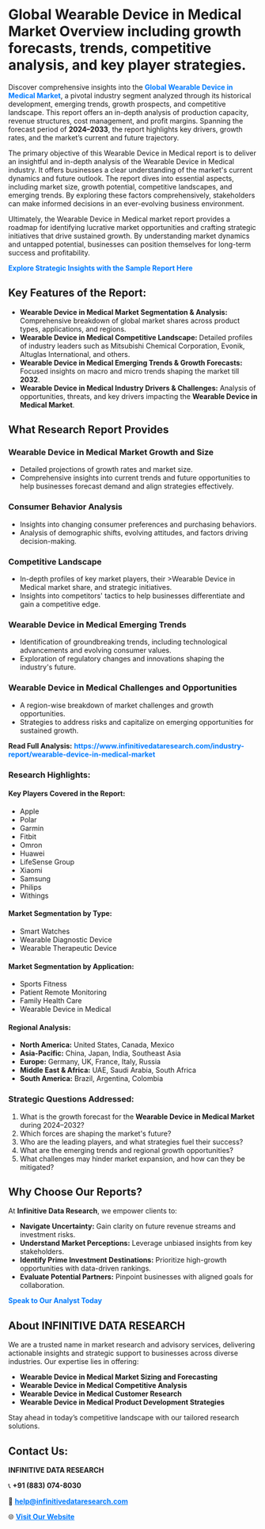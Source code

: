 <h1>Global Wearable Device in Medical Market Overview including growth forecasts, trends, competitive analysis, and key player strategies.</h1>
<p>
Discover comprehensive insights into the 
<a href="https://www.infinitivedataresearch.com/industry-report/wearable-device-in-medical-market" rel="dofollow" style="color: #007BFF; text-decoration: none;"><strong>Global Wearable Device in Medical Market</strong></a>, a pivotal industry segment analyzed through its historical development, emerging trends, growth prospects, and competitive landscape. This report offers an in-depth analysis of production capacity, revenue structures, cost management, and profit margins. Spanning the forecast period of <strong>2024–2033</strong>, the report highlights key drivers, growth rates, and the market’s current and future trajectory.
</p>
<p>
The primary objective of this Wearable Device in Medical report is to deliver an insightful and in-depth analysis of the Wearable Device in Medical industry. It offers businesses a clear understanding of the market's current dynamics and future outlook. The report dives into essential aspects, including market size, growth potential, competitive landscapes, and emerging trends. By exploring these factors comprehensively, stakeholders can make informed decisions in an ever-evolving business environment.
</p>
<p>
Ultimately, the Wearable Device in Medical market report provides a roadmap for identifying lucrative market opportunities and crafting strategic initiatives that drive sustained growth. By understanding market dynamics and untapped potential, businesses can position themselves for long-term success and profitability.
</p>
<p>
<a href="https://www.infinitivedataresearch.com/request-sample/reportId=102449" style="color: #007BFF; text-decoration: none;"><strong>Explore Strategic Insights with the Sample Report Here</strong></a>
</p>

<h2>Key Features of the Report:</h2>
<ul>
<li><strong>Wearable Device in Medical Market Segmentation & Analysis:</strong> Comprehensive breakdown of global market shares across product types, applications, and regions.</li>
<li><strong>Wearable Device in Medical Competitive Landscape:</strong> Detailed profiles of industry leaders such as Mitsubishi Chemical Corporation, Evonik, Altuglas International, and others.</li>
<li><strong>Wearable Device in Medical Emerging Trends & Growth Forecasts:</strong> Focused insights on macro and micro trends shaping the market till <strong>2032</strong>.</li>
<li><strong>Wearable Device in Medical Industry Drivers & Challenges:</strong> Analysis of opportunities, threats, and key drivers impacting the <strong>Wearable Device in Medical Market</strong>.</li>
</ul>

<h2>What Research Report Provides</h2>
<h3>Wearable Device in Medical Market Growth and Size</h3>
<ul>
<li>Detailed projections of growth rates and market size.</li>
<li>Comprehensive insights into current trends and future opportunities to help businesses forecast demand and align strategies effectively.</li>
</ul>

<h3>Consumer Behavior Analysis</h3>
<ul>
<li>Insights into changing consumer preferences and purchasing behaviors.</li>
<li>Analysis of demographic shifts, evolving attitudes, and factors driving decision-making.</li>
</ul>

<h3>Competitive Landscape</h3>
<ul>
<li>In-depth profiles of key market players, their >Wearable Device in Medical market share, and strategic initiatives.</li>
<li>Insights into competitors' tactics to help businesses differentiate and gain a competitive edge.</li>
</ul>

<h3>Wearable Device in Medical Emerging Trends</h3>
<ul>
<li>Identification of groundbreaking trends, including technological advancements and evolving consumer values.</li>
<li>Exploration of regulatory changes and innovations shaping the industry's future.</li>
</ul>

<h3>Wearable Device in Medical Challenges and Opportunities</h3>
<ul>
<li>A region-wise breakdown of market challenges and growth opportunities.</li>
<li>Strategies to address risks and capitalize on emerging opportunities for sustained growth.</li>
</ul>
<p><strong>Read Full Analysis:</strong> <a href="https://www.infinitivedataresearch.com/industry-report/wearable-device-in-medical-market" rel="dofollow" style="color: #007BFF; text-decoration: none;"><strong>https://www.infinitivedataresearch.com/industry-report/wearable-device-in-medical-market</strong></a></p>
<h3>Research Highlights:</h3>
<h4>Key Players Covered in the Report:</h4>
<ul><li>Apple</li><li>Polar</li><li>Garmin</li><li>Fitbit</li><li>Omron</li><li>Huawei</li><li>LifeSense Group</li><li>Xiaomi</li><li>Samsung</li><li>Philips</li><li>Withings</li></ul>
<h4>Market Segmentation by Type:</h4>
<ul><li>Smart Watches</li><li>Wearable Diagnostic Device</li><li>Wearable Therapeutic Device</li></ul>
<h4>Market Segmentation by Application:</h4>
<ul><li>Sports Fitness</li><li>Patient Remote Monitoring</li><li>Family Health Care</li><li>Wearable Device in Medical</li></ul>

<h4>Regional Analysis:</h4>
<ul>
<li><strong>North America:</strong> United States, Canada, Mexico</li>
<li><strong>Asia-Pacific:</strong> China, Japan, India, Southeast Asia</li>
<li><strong>Europe:</strong> Germany, UK, France, Italy, Russia</li>
<li><strong>Middle East & Africa:</strong> UAE, Saudi Arabia, South Africa</li>
<li><strong>South America:</strong> Brazil, Argentina, Colombia</li>
</ul>

<h3>Strategic Questions Addressed:</h3>
<ol>
<li>What is the growth forecast for the <strong>Wearable Device in Medical Market</strong> during 2024–2032?</li>
<li>Which forces are shaping the market's future?</li>
<li>Who are the leading players, and what strategies fuel their success?</li>
<li>What are the emerging trends and regional growth opportunities?</li>
<li>What challenges may hinder market expansion, and how can they be mitigated?</li>
</ol>

<h2>Why Choose Our Reports?</h2>
<p>At <strong>Infinitive Data Research</strong>, we empower clients to:</p>
<ul>
<li><strong>Navigate Uncertainty:</strong> Gain clarity on future revenue streams and investment risks.</li>
<li><strong>Understand Market Perceptions:</strong> Leverage unbiased insights from key stakeholders.</li>
<li><strong>Identify Prime Investment Destinations:</strong> Prioritize high-growth opportunities with data-driven rankings.</li>
<li><strong>Evaluate Potential Partners:</strong> Pinpoint businesses with aligned goals for collaboration.</li>
</ul>
<p><a href="https://www.infinitivedataresearch.com/industry-report/wearable-device-in-medical-market" rel="dofollow" style="color: #007BFF; text-decoration: none;"><strong>Speak to Our Analyst Today</strong></a></p>

<h2>About INFINITIVE DATA RESEARCH</h2>
<p>We are a trusted name in market research and advisory services, delivering actionable insights and strategic support to businesses across diverse industries. Our expertise lies in offering:</p>
<ul>
<li><strong>Wearable Device in Medical Market Sizing and Forecasting</strong></li>
<li><strong>Wearable Device in Medical Competitive Analysis</strong></li>
<li><strong>Wearable Device in Medical Customer Research</strong></li>
<li><strong>Wearable Device in Medical Product Development Strategies</strong></li>
</ul>
<p>Stay ahead in today’s competitive landscape with our tailored research solutions.</p>

<h2>Contact Us:</h2>
<p><strong>INFINITIVE DATA RESEARCH</strong></p>
<p>📞 <strong>+91 (883) 074-8030</strong></p>
<p>📧 <strong><a href="mailto:help@infinitivedataresearch.com" style="color: #007BFF;">help@infinitivedataresearch.com</a></strong></p>
<p>🌐 <strong><a href="https://www.infinitivedataresearch.com" rel="dofollow" style="color: #007BFF;">Visit Our Website</a></strong></p>